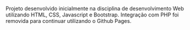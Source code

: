 Projeto desenvolvido inicialmente na disciplina de desenvolvimento Web utilizando HTML, CSS, Javascript e Bootstrap. Integração com PHP foi removida para continuar utilizando o Github Pages.
